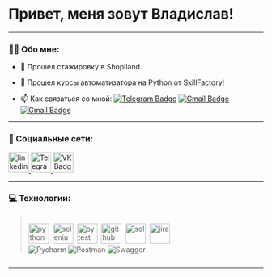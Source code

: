 # Привет, меня зовут Владислав!

---

### :man_technologist: Обо мне:

- :telescope: Прошел стажировку в Shopiland.

- :seedling: Прошел курсы автоматизатора на Python от SkillFactory!

- :mailbox: Как связаться со мной: [![Telegram Badge](https://img.shields.io/badge/-filimonovalexey-blue?style=flat&logo=Telegram&logoColor=white)](https://t.me/Vlstee) [![Gmail Badge](https://img.shields.io/badge/-Gmail-red?style=flat&logo=Gmail&logoColor=white)](mailto:stetsuykvlad@gmail.com) [![Gmail Badge](https://img.shields.io/badge/-Gmail-red?style=flat&logo=Gmail&logoColor=white)](mailto:vlad.stetsuyk@yandex.ru)


---

### 🤝 Социальные сети:

  <div id="badges">
    <a href="https://www.linkedin.com/in/vlad-stetsuyk-b84111261/" target="_blank">
      <img src="https://cdn-icons-png.flaticon.com/512/2504/2504799.png" width="40" height="40" alt="linkedin" />
    </a>
    <a href="https://t.me/Vlstee" target="_blank">
      <img src="https://img.shields.io/badge/Telegram-blue?style=for-the-badge&logo=telegram&logoColor=white" width="40" height="40" alt="Telegram" />
    </a>
    <a href="https://vk.com/id174077157" target="_blank">
      <img src="https://cdn-icons-png.flaticon.com/512/145/145813.png" width="40" height="40" alt="VK Badge"/>
    </a>
  </div>

---

### 💻 Технологии:
> <br><img src="https://cdn.jsdelivr.net/gh/devicons/devicon/icons/python/python-original.svg" title="python" width="40" height="40"/>&nbsp;
<img src="https://cdn.jsdelivr.net/gh/devicons/devicon/icons/selenium/selenium-original.svg" title="selenium" width="40" height="40"/>&nbsp;
<img src="https://cdn.jsdelivr.net/gh/devicons/devicon/icons/pytest/pytest-original.svg" title="pytest" width="40" height="40"/>&nbsp;
<img src="https://cdn.jsdelivr.net/gh/devicons/devicon/icons/github/github-original.svg" title="github" width="40" height="40"/>&nbsp;
<img src="https://cdn.jsdelivr.net/gh/devicons/devicon/icons/mysql/mysql-original.svg" title="sql" width="40" height="40"/>&nbsp;
<img src="https://cdn.jsdelivr.net/gh/devicons/devicon/icons/jira/jira-plain.svg" title="jira" width="40" height="40"/>&nbsp;
> <br>![Pycharm](https://img.shields.io/badge/Pycharm-success?style=for-the-badge&logo=pycharm&logoColor=black)
![Postman](https://img.shields.io/badge/Postman-FF6C37?style=for-the-badge&logo=postman&logoColor=white)
![Swagger](https://img.shields.io/badge/Swagger-brightgreen?style=for-the-badge&logo=swagger&logoColor=black)

<div align="center">
<img src="https://komarev.com/ghpvc/?username=felbushe&style=plastic-square&color=blue" alt=""/>
</div>

---


